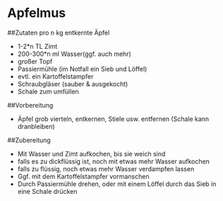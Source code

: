 # Apfelmus##Zutaten pro n kg entkernte Äpfel- 1-2\*n TL Zimt- 200-300*n ml Wasser(ggf. auch mehr)	
- großer Topf- Passiermühle (im Notfall ein Sieb und Löffel)- evtl. ein Kartoffelstampfer- Schraubgläser (sauber & ausgekocht)- Schale zum umfüllen##Vorbereitung- Äpfel grob vierteln, entkernen, Stiele usw. entfernen (Schale kann dranbleiben)##Zubereitung- Mit Wasser und Zimt aufkochen, bis sie weich sind - falls es zu dickflüssig ist, noch mit etwas mehr Wasser aufkochen- falls zu flüssig, noch etwas mehr Wasser verdampfen lassen- Ggf. mit dem Kartoffelstampfer vormanschen- Durch Passiermühle drehen, oder mit einem Löffel durch das Sieb in eine Schale drücken